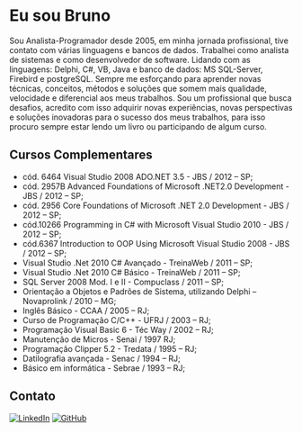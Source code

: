 # Eu sou Bruno

Sou Analista-Programador desde 2005, em minha jornada profissional, tive contato com várias linguagens e bancos de dados. Trabalhei como analista de sistemas e como desenvolvedor de software. Lidando com as linguagens: Delphi, C#, VB, Java e banco de dados: MS SQL-Server, Firebird e postgreSQL. Sempre me esforçando para aprender novas técnicas, conceitos, métodos e soluções que somem mais qualidade, velocidade e diferencial aos meus trabalhos. Sou um profissional que busca desafios, acredito com isso adquirir novas experiências, novas perspectivas e soluções inovadoras para o sucesso dos meus trabalhos, para isso procuro sempre estar lendo um livro ou participando de algum curso.

## Cursos Complementares 

* cód. 6464 Visual Studio 2008 ADO.NET 3.5 - JBS / 2012 – SP; 
* cód. 2957B Advanced Foundations of Microsoft .NET2.0 Development - JBS / 2012 – SP;
* cód. 2956 Core Foundations of Microsoft .NET 2.0 Development - JBS / 2012 – SP;
* cód.10266 Programming in C# with Microsoft Visual Studio 2010 - JBS / 2012 – SP;
* cód.6367 Introduction to OOP Using Microsoft Visual Studio 2008 - JBS / 2012 – SP; 
* Visual Studio .Net 2010 C# Avançado - TreinaWeb / 2011 – SP;
* Visual Studio .Net 2010 C# Básico - TreinaWeb / 2011 – SP;
* SQL Server 2008 Mod. I e II - Compuclass / 2011 – SP;
* Orientação a Objetos e Padrões de Sistema, utilizando Delphi – Novaprolink / 2010 – MG;
* Inglês Básico - CCAA / 2005 – RJ;
* Curso de Programação C/C++ - UFRJ / 2003 – RJ;
* Programação Visual Basic 6 - Téc Way / 2002 – RJ; 
* Manutenção de Micros - Senai / 1997 RJ;
* Programação Clipper 5.2 - Tredata / 1995 – RJ;
* Datilografia avançada - Senac / 1994 – RJ;
* Básico em informática - Sebrae / 1993 – RJ; 


## Contato

[![LinkedIn](https://img.shields.io/badge/LinkedIn-0077B5?style=for-the-badge&logo=linkedin&logoColor=white)](https://br.linkedin.com/in/bruno-schoralick-pinto-b2b03144)
[![GitHub](https://img.shields.io/badge/GitHub-100000?style=for-the-badge&logo=github&logoColor=white)](https://github.com/bsp486)
